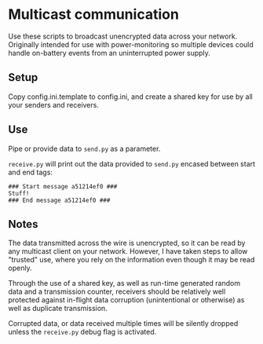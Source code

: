 # Multicast communication
Use these scripts to broadcast unencrypted data across your network. Originally intended for use with power-monitoring so multiple devices could handle on-battery events from an uninterrupted power supply.  

## Setup
Copy config.ini.template to config.ini, and create a shared key for use by all your senders and receivers.  

## Use
Pipe or provide data to `send.py` as a parameter.  

`receive.py` will print out the data provided to `send.py` encased between start and end tags:  
```
### Start message a51214ef0 ###
Stuff!
### End message a51214ef0 ###
```

## Notes
The data transmitted across the wire is unencrypted, so it can be read by any multicast client on your network. However, I have taken steps to allow "trusted" use, where you rely on the information even though it may be read openly.

Through the use of a shared key, as well as run-time generated random data and a transmission counter, receivers should be relatively well protected against in-flight data corruption (unintentional or otherwise) as well as duplicate transmission.

Corrupted data, or data received multiple times will be silently dropped unless the `receive.py` debug flag is activated.
